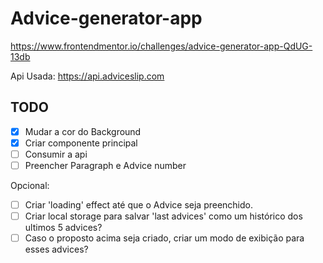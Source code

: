 # Advice-generator-app

https://www.frontendmentor.io/challenges/advice-generator-app-QdUG-13db

Api Usada:
https://api.adviceslip.com

## TODO

- [X] Mudar a cor do Background
- [X] Criar componente principal
- [ ] Consumir a api
- [ ] Preencher Paragraph e Advice number

Opcional:
- [ ] Criar 'loading' effect até que o Advice seja preenchido.
- [ ] Criar local storage para salvar 'last advices' como um histórico dos ultimos 5 advices?
- [ ] Caso o proposto acima seja criado, criar um modo de exibição para esses advices?
